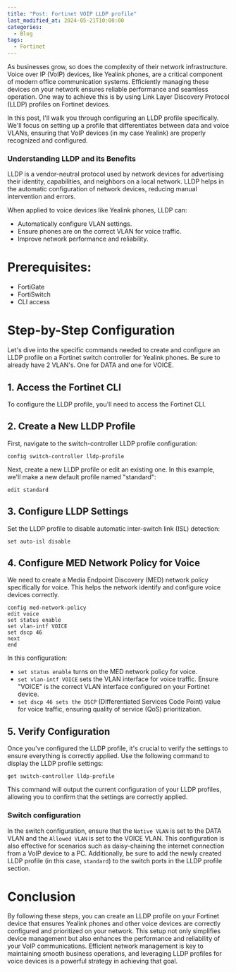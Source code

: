 ```yaml
---
title: "Post: Fortinet VOIP LLDP profile"
last_modified_at: 2024-05-21T10:00:00
categories:
  - Blog
tags:
  - Fortinet
---
```

As businesses grow, so does the complexity of their network infrastructure. Voice over IP (VoIP) devices, like Yealink phones, are a critical component of modern office communication systems. Efficiently managing these devices on your network ensures reliable performance and seamless operation. One way to achieve this is by using Link Layer Discovery Protocol (LLDP) profiles on Fortinet devices.

In this post, I'll walk you through configuring an LLDP profile specifically. We'll focus on setting up a profile that differentiates between data and voice VLANs, ensuring that VoIP devices (in my case Yealink) are properly recognized and configured.

### Understanding LLDP and its Benefits

LLDP is a vendor-neutral protocol used by network devices for advertising their identity, capabilities, and neighbors on a local network. LLDP helps in the automatic configuration of network devices, reducing manual intervention and errors.

When applied to voice devices like Yealink phones, LLDP can:
- Automatically configure VLAN settings.
- Ensure phones are on the correct VLAN for voice traffic.
- Improve network performance and reliability.

# Prerequisites:
- FortiGate
- FortiSwitch
- CLI access

# Step-by-Step Configuration

Let's dive into the specific commands needed to create and configure an LLDP profile on a Fortinet switch controller for Yealink phones. Be sure to already have 2 VLAN's. One for DATA and one for VOICE. 

## 1. Access the Fortinet CLI

To configure the LLDP profile, you'll need to access the Fortinet CLI. 

## 2. Create a New LLDP Profile

First, navigate to the switch-controller LLDP profile configuration:

```shell
config switch-controller lldp-profile
```
Next, create a new LLDP profile or edit an existing one. In this example, we'll make a new default profile named "standard":
```shell
edit standard
```

## 3. Configure LLDP Settings
Set the LLDP profile to disable automatic inter-switch link (ISL) detection:
```shell
set auto-isl disable
```
## 4. Configure MED Network Policy for Voice
We need to create a Media Endpoint Discovery (MED) network policy specifically for voice. This helps the network identify and configure voice devices correctly.
```shell
config med-network-policy
edit voice
set status enable
set vlan-intf VOICE
set dscp 46
next
end
```

In this configuration: 
- `set status enable` turns on the MED network policy for voice.
- `set vlan-intf VOICE` sets the VLAN interface for voice traffic. Ensure "VOICE" is the correct VLAN interface configured on your Fortinet device.
- `set dscp 46 sets the DSCP` (Differentiated Services Code Point) value for voice traffic, ensuring quality of service (QoS) prioritization.

## 5. Verify Configuration
Once you've configured the LLDP profile, it's crucial to verify the settings to ensure everything is correctly applied. Use the following command to display the LLDP profile settings:
```shell
get switch-controller lldp-profile
```
This command will output the current configuration of your LLDP profiles, allowing you to confirm that the settings are correctly applied.

### Switch configuration
In the switch configuration, ensure that the `Native VLAN` is set to the DATA VLAN and the `Allowed VLAN` is set to the VOICE VLAN. This configuration is also effective for scenarios such as daisy-chaining the internet connection from a VoIP device to a PC. Additionally, be sure to add the newly created LLDP profile (in this case, `standard`) to the switch ports in the LLDP profile section.



# Conclusion
By following these steps, you can create an LLDP profile on your Fortinet device that ensures Yealink phones and other voice devices are correctly configured and prioritized on your network. This setup not only simplifies device management but also enhances the performance and reliability of your VoIP communications. Efficient network management is key to maintaining smooth business operations, and leveraging LLDP profiles for voice devices is a powerful strategy in achieving that goal. 
